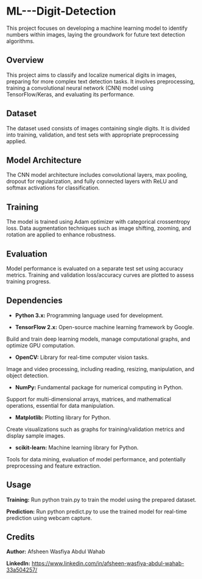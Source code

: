 # ML---Digit-Detection
This project focuses on developing a machine learning model to identify numbers within images, laying the groundwork for future text detection algorithms.

## **Overview**
This project aims to classify and localize numerical digits in images, preparing for more complex text detection tasks. It involves preprocessing, training a convolutional neural network (CNN) model using TensorFlow/Keras, and evaluating its performance.

## **Dataset**
The dataset used consists of images containing single digits. It is divided into training, validation, and test sets with appropriate preprocessing applied.

## **Model Architecture**
The CNN model architecture includes convolutional layers, max pooling, dropout for regularization, and fully connected layers with ReLU and softmax activations for classification.

## **Training**
The model is trained using Adam optimizer with categorical crossentropy loss. Data augmentation techniques such as image shifting, zooming, and rotation are applied to enhance robustness.

## **Evaluation**
Model performance is evaluated on a separate test set using accuracy metrics. Training and validation loss/accuracy curves are plotted to assess training progress.

## **Dependencies**
 * **Python 3.x:** Programming language used for development.

* **TensorFlow 2.x:** Open-source machine learning framework by Google.

Build and train deep learning models, manage computational graphs, and optimize GPU computation.
* **OpenCV:** Library for real-time computer vision tasks.

Image and video processing, including reading, resizing, manipulation, and object detection.
* **NumPy:** Fundamental package for numerical computing in Python.

Support for multi-dimensional arrays, matrices, and mathematical operations, essential for data manipulation.
* **Matplotlib:** Plotting library for Python.

Create visualizations such as graphs for training/validation metrics and display sample images.
* **scikit-learn:** Machine learning library for Python.

Tools for data mining, evaluation of model performance, and potentially preprocessing and feature extraction.


## **Usage**
**Training:** Run python train.py to train the model using the prepared dataset.

**Prediction:** Run python predict.py to use the trained model for real-time prediction using webcam capture.

## **Credits**
**Author:** Afsheen Wasfiya Abdul Wahab

**LinkedIn:** https://www.linkedin.com/in/afsheen-wasfiya-abdul-wahab-33a504257/
